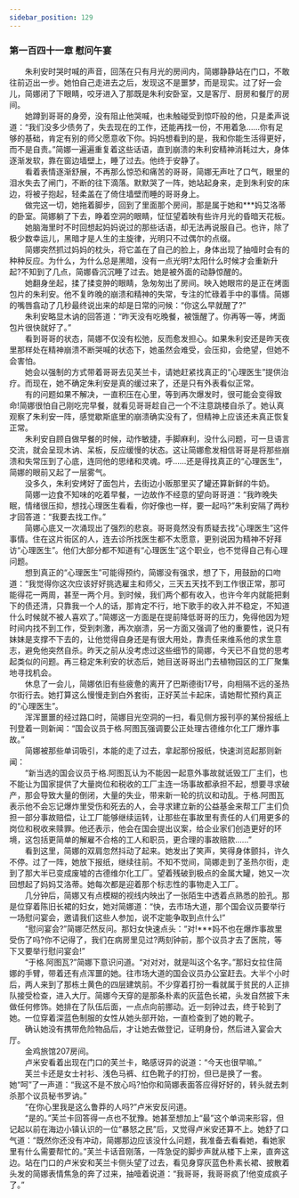```yaml
---
sidebar_position: 129
---
```

### 第一百四十一章 慰问午宴  


　　朱利安时哭时喊的声音，回荡在只有月光的房间内，简娜静静站在门口，不敢往前迈出一步。她怕自己走进去之后，发现这不是噩梦，而是现实。过了好一会儿，简娜闭了下眼睛，咬牙进入了那既是朱利安卧室，又是客厅、厨房和餐厅的房间。  
　　她蹲到哥哥的身旁，没有阻止他哭喊，也未触碰受到惊吓般的他，只是柔声说道：“我们没多少债务了，失去现在的工作，还能再找一份，不用着急……你有足够的基础，肯定有别的师父愿意收下你。妈妈想看到的是，我和你能生活得更好，而不是自责。”简娜一遍遍重复着这些话语，直到崩溃的朱利安精神消耗过大，身体逐渐发软，靠在窗边墙壁上，睡了过去。他终于安静了。  
　　看着表情逐渐舒展，不再那么惊恐和痛苦的哥哥，简娜无声吐了口气，眼里的泪水失去了闸门，不断的往下滴落。默默哭了一阵，她站起身来，走到朱利安的床边，将被子抱起，轻柔盖在了倚住墙壁而睡的哥哥身上。  
　　做完这一切，她拖着脚步，回到了里面那个房间，那是属于她和***妈艾洛蒂的卧室。简娜躺了下去，睁着空洞的眼睛，怔怔望着映有些许月光的昏暗天花板。  
　　她脑海里时不时回想起妈妈说过的那些话语，却无法再说服自己。也许，除了极少数幸运儿，黑暗才是人生的主旋律，光明只不过偶尔的点缀。  
　　简娜突然抓过妈妈的枕头，将它盖在了自己的脸上，身体出现了抽噎时会有的种种反应。为什么，为什么总是黑暗，没有一点光明?太阳什么时候才会重新升起?不知到了几点，简娜昏沉沉睡了过去。她是被外面的动静惊醒的。  
　　她翻身坐起，揉了揉变肿的眼睛，急匆匆出了房间。映入她眼帘的是正在烤面包片的朱利安。他不复昨晚的崩溃和精神的失常，专注的忙碌着手中的事情。简娜的嘴唇翕动了几秒最终说出来的却是日常的问候：“你这么早就醒了?”  
　　朱利安略显木讷的回答道：“昨天没有吃晚餐，被饿醒了。你再等一等，烤面包片很快就好了。”  
　　看到哥哥的状态，简娜不仅没有松弛，反而愈发担心。如果朱利安还是昨天夜里那样处在精神崩溃不断哭喊的状态下，她虽然会难受，会压抑，会绝望，但她不会害怕。  
　　她会以强制的方式带着哥哥去见芙兰卡，请她赶紧找真正的“心理医生”提供治疗。而现在，她不确定朱利安是真的缓过来了，还是只有外表看似正常。  
　　有的问题如果不解决，一直积压在心里，等到再次爆发时，很可能会变得致命!简娜很怕自己刚吃完早餐，就看见哥哥趁自己一个不注意跳楼自杀了。她认真观察了朱利安一阵，感觉歇斯底里的崩溃确实没有了，但精神上应该还未真正恢复正常。  
　　朱利安自顾自做早餐的时候，动作敏捷，手脚麻利，没什么问题，可一旦语言交流，就会呈现木讷、呆板，反应缓慢的状态。这让简娜愈发相信哥哥是将那些崩溃和失常压到了心底，连同他的思绪和灵魂。呼……还是得找真正的“心理医生”，简娜的眼前又起了一层雾气。  
　　没多久，朱利安烤好了面包片，去街边小贩那里买了罐还算新鲜的牛奶。  
　　简娜一边食不知味的吃着早餐，一边故作不经意的望向哥哥道：“我昨晚失眠，情绪很压抑，想找心理医生看看，你好像也一样，要一起吗?”朱利安隔了两秒才回答道：“我要去找工作。”  
　　简娜心底又一次涌现出了强烈的悲哀。哥哥竟然没有质疑去找“心理医生”这件事情。住在这片街区的人，连去诊所找医生都不太愿意，更别说因为精神不好拜访“心理医生”。他们大部分都不知道有“心理医生”这个职业，也不觉得自己有心理问题。  
　　想到真正的“心理医生”可能得预约，简娜没有强求，想了下，用鼓励的口吻道：“我觉得你这次应该好好挑选雇主和师父，三天五天找不到工作很正常，那可能得花一两周，甚至一两个月。到时候，我们两个都有收入，也许今年内就能把剩下的债还清，只靠我一个人的话，那肯定不行，地下歌手的收入并不稳定，不知道什么时候就不被人喜欢了。”简娜这一方面是在提前降低哥哥的压力，免得他因为短时间内找不到工作，受到刺激，再次崩溃，另一方面又强调了他的重要性，说只有妹妹是支撑不下去的，让他觉得自身还是有很大用处，靠责任来维系他的求生意志，避免他突然自杀。昨天之前从没考虑过这些细节的简娜，今天已不自觉的思考起类似的问题。再三稳定朱利安的状态后，她目送哥哥出门去植物园区的工厂聚集地寻找机会。  
　　休息了一会儿，简娜依旧有些疲惫的离开了巴斯德街17号，向相隔不远的圣热尔街行去。她打算这么慢慢走到白外套街，正好芙兰卡起床，请她帮忙预约真正的“心理医生”。  
　　浑浑噩噩的经过路口时，简娜目光空洞的一扫，看见侧方报刊亭的某份报纸上刊登着一则新闻：“国会议员于格.阿图瓦强调要公正处理古德维尔化工厂爆炸事故。”  
　　简娜被那些单词吸引，本能的走了过去，拿起那份报纸，快速浏览起那则新闻：  
　　“新当选的国会议员于格.阿图瓦认为不能因一起意外事故就诋毁工厂主们，也不能让为国家提供了大量岗位和税收的工厂主连一场事故都承担不起，想要寻求破产，那会导致大量的倒闭，大量的失业，带来新一轮的抗议和动乱。于格.阿图瓦表示他不会忘记爆炸里受伤和死去的人，会寻求建立新的公益基金来帮工厂主们负担一部分事故赔偿，让工厂能够继续运转，让那些在事故里有责任的人们用更多的岗位和税收来赎罪。他还表示，他会在国会提出议案，给企业家们创造更好的环境，这包括更简单的解雇不合格的工人和职员，更合理的事故赔款……”  
　　看到这里，简娜的双肩忽然抖动了起来。她发出了笑声，笑得身体颤抖，许久不停。过了一阵，她放下报纸，继续往前。不知不觉间，简娜走到了圣热尔街，走到了那大半已变成废墟的古德维尔化工厂。望着残破到极点的金属大罐，她又一次回想起了妈妈艾洛蒂。她每次都是迎着那个标志性的事物走入工厂。  
　　几分钟后，简娜又有点模糊的视线内映出了一张陌生中透着点熟悉的脸孔。那是位穿着陈旧长裙的妇女，她对简娜道：“快，去市场大道，那个国会议员要举行一场慰问宴会，邀请我们这些人参加，说不定能争取到点什么!”  
　　“慰问宴会?”简娜茫然反问。那妇女快速点头：“对!***妈不也在爆炸事故里受伤了吗?你不记得了，我们在病房里见过?两刻钟前，那个议员才去了医院，等下又要举行慰问宴会!”  
　　“于格.阿图瓦?”简娜下意识问道。“对对对，就是叫这个名字。”那妇女拉住简娜的手臂，带着还有点浑噩的她。往市场大道的国会议员办公室赶去。大半个小时后，两人来到了那栋土黄色的四层建筑前。不少穿着打扮一看就属于贫民的人正排队接受检查，进入大厅。简娜今天穿的是那条朴素的灰蓝色长裙，头发自然披下未做任何修饰。她排在了队伍后面，一点点向前挪动。近一刻钟过去，终于轮到了她。一位穿着深蓝色制服的女性从她头部开始，一直检查到了她的靴子。  
　　确认她没有携带危险物品后，才让她去做登记，证明身份，然后进入宴会大厅。  
　　金鸡旅馆207房间。  
　　卢米安看着出现在门口的芙兰卡，略感讶异的说道：“今天也很早嘛。”  
　　芙兰卡还是女士衬衫、浅色马裤、红色靴子的打扮，但已是换了一套。她“呵”了一声道：“我这不是不放心吗?怕你和简娜表面答应得好好的，转头就去刺杀那个议员秘书罗讷。”  
　　“在你心里我是这么鲁莽的人吗?”卢米安反问道。  
　　“是的。”芙兰卡回答得一点也不犹豫。她甚至想加上“最”这个单词来形容，但记起以前在海边小镇认识的一位“暴怒之民”后，又觉得卢米安还算不上。她舒了口气道：“既然你还没有冲动，简娜那边应该没什么问题，我准备去看看她，看她家里有什么需要帮忙的。”芙兰卡话音刚落，一阵急促的脚步声就从楼下上来，直奔这边。站在门口的卢米安和芙兰卡侧头望了过去，看见身穿灰蓝色朴素长裙、披散着头发的简娜表情焦急的奔了过来，抽噎着说道：“我哥哥，我哥哥疯了!他变成疯子了。”  
